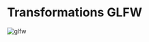 # Transformations GLFW
![glfw](https://user-images.githubusercontent.com/44041416/47846107-89858d80-ddcf-11e8-9918-ed2000638aba.gif)
